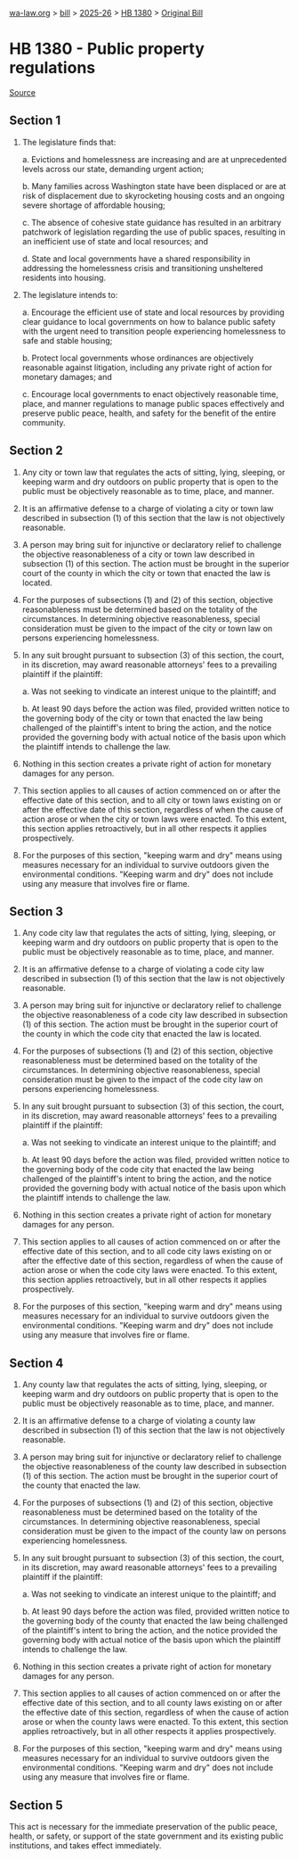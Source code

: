 [wa-law.org](/) > [bill](/bill/) > [2025-26](/bill/2025-26/) > [HB 1380](/bill/2025-26/hb/1380/) > [Original Bill](/bill/2025-26/hb/1380/1/)

# HB 1380 - Public property regulations

[Source](http://lawfilesext.leg.wa.gov/biennium/2025-26/Pdf/Bills/House%20Bills/1380.pdf)

## Section 1
1. The legislature finds that:

    a. Evictions and homelessness are increasing and are at unprecedented levels across our state, demanding urgent action;

    b. Many families across Washington state have been displaced or are at risk of displacement due to skyrocketing housing costs and an ongoing severe shortage of affordable housing;

    c. The absence of cohesive state guidance has resulted in an arbitrary patchwork of legislation regarding the use of public spaces, resulting in an inefficient use of state and local resources; and

    d. State and local governments have a shared responsibility in addressing the homelessness crisis and transitioning unsheltered residents into housing.

2. The legislature intends to:

    a. Encourage the efficient use of state and local resources by providing clear guidance to local governments on how to balance public safety with the urgent need to transition people experiencing homelessness to safe and stable housing;

    b. Protect local governments whose ordinances are objectively reasonable against litigation, including any private right of action for monetary damages; and

    c. Encourage local governments to enact objectively reasonable time, place, and manner regulations to manage public spaces effectively and preserve public peace, health, and safety for the benefit of the entire community.

## Section 2
1. Any city or town law that regulates the acts of sitting, lying, sleeping, or keeping warm and dry outdoors on public property that is open to the public must be objectively reasonable as to time, place, and manner.

2. It is an affirmative defense to a charge of violating a city or town law described in subsection (1) of this section that the law is not objectively reasonable.

3. A person may bring suit for injunctive or declaratory relief to challenge the objective reasonableness of a city or town law described in subsection (1) of this section. The action must be brought in the superior court of the county in which the city or town that enacted the law is located.

4. For the purposes of subsections (1) and (2) of this section, objective reasonableness must be determined based on the totality of the circumstances. In determining objective reasonableness, special consideration must be given to the impact of the city or town law on persons experiencing homelessness.

5. In any suit brought pursuant to subsection (3) of this section, the court, in its discretion, may award reasonable attorneys' fees to a prevailing plaintiff if the plaintiff:

    a. Was not seeking to vindicate an interest unique to the plaintiff; and

    b. At least 90 days before the action was filed, provided written notice to the governing body of the city or town that enacted the law being challenged of the plaintiff's intent to bring the action, and the notice provided the governing body with actual notice of the basis upon which the plaintiff intends to challenge the law.

6. Nothing in this section creates a private right of action for monetary damages for any person.

7. This section applies to all causes of action commenced on or after the effective date of this section, and to all city or town laws existing on or after the effective date of this section, regardless of when the cause of action arose or when the city or town laws were enacted. To this extent, this section applies retroactively, but in all other respects it applies prospectively.

8. For the purposes of this section, "keeping warm and dry" means using measures necessary for an individual to survive outdoors given the environmental conditions. "Keeping warm and dry" does not include using any measure that involves fire or flame.

## Section 3
1. Any code city law that regulates the acts of sitting, lying, sleeping, or keeping warm and dry outdoors on public property that is open to the public must be objectively reasonable as to time, place, and manner.

2. It is an affirmative defense to a charge of violating a code city law described in subsection (1) of this section that the law is not objectively reasonable.

3. A person may bring suit for injunctive or declaratory relief to challenge the objective reasonableness of a code city law described in subsection (1) of this section. The action must be brought in the superior court of the county in which the code city that enacted the law is located.

4. For the purposes of subsections (1) and (2) of this section, objective reasonableness must be determined based on the totality of the circumstances. In determining objective reasonableness, special consideration must be given to the impact of the code city law on persons experiencing homelessness.

5. In any suit brought pursuant to subsection (3) of this section, the court, in its discretion, may award reasonable attorneys' fees to a prevailing plaintiff if the plaintiff:

    a. Was not seeking to vindicate an interest unique to the plaintiff; and

    b. At least 90 days before the action was filed, provided written notice to the governing body of the code city that enacted the law being challenged of the plaintiff's intent to bring the action, and the notice provided the governing body with actual notice of the basis upon which the plaintiff intends to challenge the law.

6. Nothing in this section creates a private right of action for monetary damages for any person.

7. This section applies to all causes of action commenced on or after the effective date of this section, and to all code city laws existing on or after the effective date of this section, regardless of when the cause of action arose or when the code city laws were enacted. To this extent, this section applies retroactively, but in all other respects it applies prospectively.

8. For the purposes of this section, "keeping warm and dry" means using measures necessary for an individual to survive outdoors given the environmental conditions. "Keeping warm and dry" does not include using any measure that involves fire or flame.

## Section 4
1. Any county law that regulates the acts of sitting, lying, sleeping, or keeping warm and dry outdoors on public property that is open to the public must be objectively reasonable as to time, place, and manner.

2. It is an affirmative defense to a charge of violating a county law described in subsection (1) of this section that the law is not objectively reasonable.

3. A person may bring suit for injunctive or declaratory relief to challenge the objective reasonableness of the county law described in subsection (1) of this section. The action must be brought in the superior court of the county that enacted the law.

4. For the purposes of subsections (1) and (2) of this section, objective reasonableness must be determined based on the totality of the circumstances. In determining objective reasonableness, special consideration must be given to the impact of the county law on persons experiencing homelessness.

5. In any suit brought pursuant to subsection (3) of this section, the court, in its discretion, may award reasonable attorneys' fees to a prevailing plaintiff if the plaintiff:

    a. Was not seeking to vindicate an interest unique to the plaintiff; and

    b. At least 90 days before the action was filed, provided written notice to the governing body of the county that enacted the law being challenged of the plaintiff's intent to bring the action, and the notice provided the governing body with actual notice of the basis upon which the plaintiff intends to challenge the law.

6. Nothing in this section creates a private right of action for monetary damages for any person.

7. This section applies to all causes of action commenced on or after the effective date of this section, and to all county laws existing on or after the effective date of this section, regardless of when the cause of action arose or when the county laws were enacted. To this extent, this section applies retroactively, but in all other respects it applies prospectively.

8. For the purposes of this section, "keeping warm and dry" means using measures necessary for an individual to survive outdoors given the environmental conditions. "Keeping warm and dry" does not include using any measure that involves fire or flame.

## Section 5
This act is necessary for the immediate preservation of the public peace, health, or safety, or support of the state government and its existing public institutions, and takes effect immediately.

